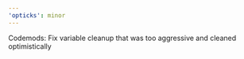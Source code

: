 ```yaml
---
'opticks': minor
---
```


Codemods: Fix variable cleanup that was too aggressive and cleaned optimistically
